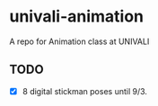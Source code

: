 # univali-animation
A repo for Animation class at UNIVALI

## TODO
- [x] 8 digital stickman poses until 9/3.
